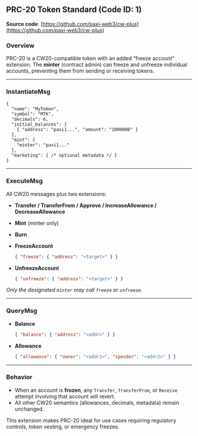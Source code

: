 ## PRC-20 Token Standard (Code ID: 1)

**Source code**: [https://github.com/paxi-web3/cw-plus](https://github.com/paxi-web3/cw-plus)

### Overview

PRC-20 is a CW20-compatible token with an added “freeze account” extension. The **minter** (contract admin) can freeze and unfreeze individual accounts, preventing them from sending or receiving tokens.

---

### InstantiateMsg

```jsonc
{
  "name": "MyToken",
  "symbol": "MTK",
  "decimals": 6,
  "initial_balances": [
    { "address": "paxi1...", "amount": "1000000" }
  ],
  "mint": {
    "minter": "paxi1..."
  },
  "marketing": { /* optional metadata */ }
}
```

---

### ExecuteMsg

All CW20 messages plus two extensions:

* **Transfer / TransferFrom / Approve / IncreaseAllowance / DecreaseAllowance**
* **Mint** (minter only)
* **Burn**
* **FreezeAccount**

  ```json
  { "freeze": { "address": "<target>" } }
  ```
* **UnfreezeAccount**

  ```json
  { "unfreeze": { "address": "<target>" } }
  ```

*Only the designated `minter` may call `freeze` or `unfreeze`.*

---

### QueryMsg

* **Balance**

  ```json
  { "balance": { "address": "<addr>" } }
  ```
* **Allowance**

  ```json
  { "allowance": { "owner": "<addr1>", "spender": "<addr2>" } }
  ```
  
---

### Behavior

* When an account is **frozen**, any `Transfer`, `TransferFrom`, or `Receive` attempt involving that account will revert.
* All other CW20 semantics (allowances, decimals, metadata) remain unchanged.

This extension makes PRC-20 ideal for use cases requiring regulatory controls, token vesting, or emergency freezes.
